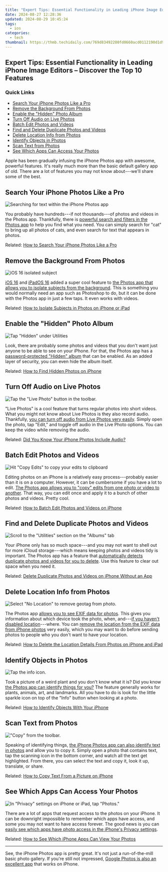 ```yaml
---
title: "Expert Tips: Essential Functionality in Leading iPhone Image Editors – Discover the Top 10 Features"
date: 2024-08-27 12:28:36
updated: 2024-08-29 10:45:24
tags:
  - ios
categories:
  - tech
thumbnail: https://thmb.techidaily.com/769d83492280fd0660acd0112190d1d990d0e4305860168c39e79719f29b2ea7.jpg
---
```


## Expert Tips: Essential Functionality in Leading iPhone Image Editors – Discover the Top 10 Features

### Quick Links

* [Search Your iPhone Photos Like a Pro](https://android-location-track.techidaily.com/two-ways-to-track-my-boyfriends-vivo-x100-without-him-knowing-drfone-by-drfone-virtual-android/)
* [Remove the Background From Photos](https://extra-lessons.techidaily.com/2024-approved-bringing-realities-closer-google-cardboard-vs-samsung-gear/)
* [Enable the "Hidden" Photo Album](https://android-transfer.techidaily.com/how-to-transfer-photos-from-vivo-y28-5g-to-new-android-drfone-by-drfone-transfer-from-android-transfer-from-android/)
* [Turn Off Audio on Live Photos](https://fox-helps.techidaily.com/movavis-latest-leap-in-video-editing-a-close-review-on-the-2024-version/)
* [Batch Edit Photos and Videos](https://fix-guide.techidaily.com/my-videos-arent-playing-on-vivo-v27e-what-can-i-do-drfone-by-drfone-fix-android-problems-fix-android-problems/)
* [Find and Delete Duplicate Photos and Videos](https://win-amazing.techidaily.com/free-download-insignia-ns-pcy5bma2-printer-drivers-compatible-with-windows-11-10-and-7/)
* [Delete Location Info from Photos](https://on-screen-recording.techidaily.com/new-capturing-the-immersive-world-tips-for-recording-vr-games-for-2024/)
* [Identify Objects in Photos](https://apple-account.techidaily.com/in-2024-how-to-remove-apple-id-from-iphone-15-pro-without-password-by-drfone-ios/)
* [Scan Text from Photos](https://data-safeguard.techidaily.com/photo-recovery-and-restoration-toolkit-enhance-and-fix-pictures-using-stellar-repair-v8-win/)
* [See Which Apps Can Access Your Photos](https://howto.techidaily.com/fix-app-not-available-in-your-country-play-store-problem-on-nokia-c12-plus-drfone-by-drfone-fix-android-problems-fix-android-problems/)

 Apple has been gradually infusing the iPhone Photos app with awesome, powerful features. It's really much more than the basic default gallery app of old. There are a lot of features you may not know about---we'll share some of the best.

##  Search Your iPhone Photos Like a Pro

![Searching for text within the iPhone Photos app](https://static1.howtogeekimages.com/wordpress/wp-content/uploads/2022/10/text_search.jpg?trim=1,1&amp;bg-color=000&amp;pad=1,1) 

 You probably have hundreds---if not thousands---of photos and videos in the Photos app. Thankfully, there is [powerful search and filters in the Photos app](https://some-skills.techidaily.com/2024-approved-streamline-your-virtual-adventure-with-kinemaster-tips-and-competitor-analysis/) to help you find what you need. You can simply search for "cat" to bring up all photos of cats, and even search for text that appears in photos.

Related: [How to Search Your iPhone Photos Like a Pro](https://some-skills.techidaily.com/2024-approved-streamline-your-virtual-adventure-with-kinemaster-tips-and-competitor-analysis/) 

##  Remove the Background From Photos

![iOS 16 isolated subject](https://static1.howtogeekimages.com/wordpress/wp-content/uploads/2022/09/ios_16_subject.png?trim=1,1&amp;bg-color=000&amp;pad=1,1) 

[iOS 16](https://ai-vdieo-software.techidaily.com/s-best-video-editors-for-mac-pinnacle-studio-alternates/) and [iPadOS 16](https://vp-tips.techidaily.com/updated-in-2024-how-to-do-live-streaming-with-periscope/) added a super cool feature to [the Photos app that allows you to isolate subjects from the background](https://extra-support.techidaily.com/in-2024-navigating-the-complexities-of-gesture-recognition/). This is something you would normally need an app such as Photoshop to do, but it can be done with the Photos app in just a few taps. It even works with videos.

Related: [How to Isolate Subjects in Photos on iPhone or iPad](https://extra-support.techidaily.com/in-2024-navigating-the-complexities-of-gesture-recognition/) 

##  Enable the "Hidden" Photo Album

![Tap &quot;Hidden&quot; under Utilities](https://static1.howtogeekimages.com/wordpress/wp-content/uploads/2022/01/hidden-album.png?trim=1,1&amp;bg-color=000&amp;pad=1,1) 

 Look, there are probably some photos and videos that you don't want just anyone to be able to see on your iPhone. For that, the Photos app has a [password-protected "Hidden" album](https://on-screen-recording.techidaily.com/updated-in-2024-enhancing-stardew-experience-discovering-the-top-7-modifications/) that can be enabled. As an added layer of security, you can even hide the album itself.

Related: [How to Find Hidden Photos on iPhone](https://on-screen-recording.techidaily.com/updated-in-2024-enhancing-stardew-experience-discovering-the-top-7-modifications/) 

##  Turn Off Audio on Live Photos

![Tap the &quot;Live Photo&quot; button in the toolbar.](https://static1.howtogeekimages.com/wordpress/wp-content/uploads/2020/12/tap_live_photo_button.jpg?trim=1,1&amp;bg-color=000&amp;pad=1,1) 

 "Live Photos" is a cool feature that turns regular photos into short videos. What you might not know about Live Photos is they also record audio. Thankfully, [you can turn off audio from Live Photos very easily](https://screen-mirror.techidaily.com/recommended-best-applications-for-mirroring-your-realme-narzo-n55-screen-drfone-by-drfone-android/). Simply open the photo, tap "Edit," and toggle off audio in the Live Photo options. You can keep the video while removing the audio.

Related: [Did You Know Your iPhone Photos Include Audio?](https://screen-mirror.techidaily.com/recommended-best-applications-for-mirroring-your-realme-narzo-n55-screen-drfone-by-drfone-android/) 

##  Batch Edit Photos and Videos

![Hit &quot;Copy Edits&quot; to copy your edits to clipboard](https://static1.howtogeekimages.com/wordpress/wp-content/uploads/2022/09/copy_edits_edit.jpg?trim=1,1&amp;bg-color=000&amp;pad=1,1) 

 Editing photos on an iPhone is a relatively easy process---probably easier than it is on a computer. However, it can be cumbersome if you have a lot to edit. [The Photos app allows you to "copy" edits from one photo or video to another](https://howto.techidaily.com/top-4-android-system-repair-software-for-htc-u23-bricked-devices-drfone-by-drfone-fix-android-problems-fix-android-problems/). That way, you can edit once and apply it to a bunch of other photos and videos. Pretty cool.

Related: [How to Batch Edit Photos and Videos on iPhone](https://howto.techidaily.com/top-4-android-system-repair-software-for-htc-u23-bricked-devices-drfone-by-drfone-fix-android-problems-fix-android-problems/) 

##  Find and Delete Duplicate Photos and Videos

![Scroll to the &quot;Utilities&quot; section on the &quot;Albums&quot; tab](https://static1.howtogeekimages.com/wordpress/wp-content/uploads/2022/09/duplicates_option.jpg?trim=1,1&amp;bg-color=000&amp;pad=1,1) 

 Your iPhone only has so much space---and you may not want to shell out for more iCloud storage---which means keeping photos and videos tidy is important. The Photos app has a feature that [automatically detects duplicate photos and videos for you to delete](https://ai-topics.techidaily.com/updated-2024-approved-what-is-chatgpt/). Use this feature to clear out space when you need it.

Related: [Delete Duplicate Photos and Videos on iPhone Without an App](https://ai-topics.techidaily.com/updated-2024-approved-what-is-chatgpt/) 

##  Delete Location Info from Photos

![Select &quot;No Location&quot; to remove geotag from photo.](https://static1.howtogeekimages.com/wordpress/wp-content/uploads/2021/09/Select-no-location-to-remove-details-from-phoot.png?trim=1,1&amp;bg-color=000&amp;pad=1,1) 

 The Photos app [allows you to see EXIF data for photos](https://ai-topics.techidaily.com/updated-2024-approved-what-is-chatgpt/). This gives you information about which device took the photo, when, and---[if you haven't disabled location](https://visual-screen-recording.techidaily.com/new-5-pinnacle-clippers-for-your-mac-experience-for-2024/)\---where. You can [remove the location from the EXIF data from iPhone photos](https://fox-links.techidaily.com/2024-approved-exploring-the-power-of-gopro-burst-mode/) very easily, which you may want to do before sending photos to people who you don't want to have your location.

Related: [How to Delete the Location Details From Photos on iPhone and iPad](https://fox-links.techidaily.com/2024-approved-exploring-the-power-of-gopro-burst-mode/) 

##  Identify Objects in Photos

![Tap the info icon.](https://static1.howtogeekimages.com/wordpress/wp-content/uploads/2021/09/2021-09-08_17-04-44.png?trim=1,1&amp;bg-color=000&amp;pad=1,1) 

 Took a picture of a weird plant and you don't know what it is? Did you know [the Photos app can identify things for you?](https://tech-haven.techidaily.com/is-private-information-at-risk-when-using-chatgpt-understanding-potential-pitfalls/) The feature generally works for plants, animals, art, and landmarks. All you have to do is look for the little sparkle icon on top of the "Info" button when looking at a photo.

Related: [How to Identify Objects With Your iPhone](https://tech-haven.techidaily.com/is-private-information-at-risk-when-using-chatgpt-understanding-potential-pitfalls/) 

##  Scan Text from Photos

![&quot;Copy&quot; from the toolbar.](https://static1.howtogeekimages.com/wordpress/wp-content/uploads/2021/09/2021-09-15_16-20-45.png?trim=1,1&amp;bg-color=000&amp;pad=1,1) 

 Speaking of identifying things, [the iPhone Photos app can also identify text in photos](https://extra-approaches.techidaily.com/2024-approved-lifelike-broadcasts-which-aspect-holds-the-high-ground/) and allow you to copy it. Simply open a photo that contains text, tap the scanning icon in the bottom corner, and watch all the text get highlighted. From there, you can select the text and copy it, look it up, translate, or share.

Related: [How to Copy Text From a Picture on iPhone](https://extra-approaches.techidaily.com/2024-approved-lifelike-broadcasts-which-aspect-holds-the-high-ground/) 

##  See Which Apps Can Access Your Photos

![In &quot;Privacy&quot; settings on iPhone or iPad, tap &quot;Photos.&quot;](https://static1.howtogeekimages.com/wordpress/wp-content/uploads/2021/01/iphone_privacy_tap_photos.jpg?trim=1,1&amp;bg-color=000&amp;pad=1,1) 

 There are a lot of apps that request access to the photos on your iPhone. It can be downright impossible to remember which apps have access, and some you may not want to have access forever. The good news is you can [easily see which apps have photo access in the iPhone's Privacy settings](https://video-screen-grab.techidaily.com/updated-in-2024-ace-virtual-imagery-ideal-google-meet-screens/).

Related: [How to See Which iPhone Apps Can View Your Photos](https://video-screen-grab.techidaily.com/updated-in-2024-ace-virtual-imagery-ideal-google-meet-screens/) 

---

 See, the iPhone Photos app is pretty great. It's not just a run-of-the-mill basic photo gallery. If you're still not impressed, [Google Photos is also an excellent app](https://extra-approaches.techidaily.com/in-2024-no-cost-humor-in-your-arsenal-ultimate-meme-guide/) that works on iPhone.

<ins class="adsbygoogle"
     style="display:block"
     data-ad-format="autorelaxed"
     data-ad-client="ca-pub-7571918770474297"
     data-ad-slot="1223367746"></ins>



<ins class="adsbygoogle"
     style="display:block"
     data-ad-client="ca-pub-7571918770474297"
     data-ad-slot="8358498916"
     data-ad-format="auto"
     data-full-width-responsive="true"></ins>
